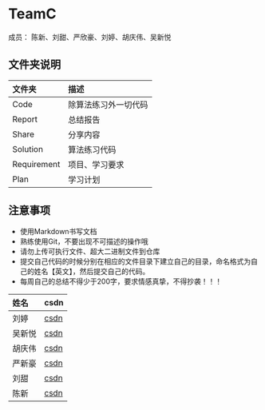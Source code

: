 # TeamC

成员： 陈新、刘甜、严欣豪、刘婷、胡庆伟、吴新悦

## 文件夹说明

| 文件夹       | 描述              |
| :---------- | :--              |
| Code        | 除算法练习外一切代码 |
| Report      | 总结报告           |
| Share       | 分享内容           |
| Solution    | 算法练习代码       |
| Requirement | 项目、学习要求      |
| Plan        | 学习计划           |

## 注意事项

- 使用Markdown书写文档
- 熟练使用Git，不要出现不可描述的操作哦
- 请勿上传可执行文件、超大二进制文件到仓库
- 提交自己代码的时候分别在相应的文件目录下建立自己的目录，命名格式为自己的姓名【英文】，然后提交自己的代码。
- 每周自己的总结不得少于200字，要求情感真挚，不得抄袭！！！

|姓名    | csdn | 
|:------|:------|
|刘婷|[csdn](https://blog.csdn.net/qq_43811102)|
|吴新悦|[csdn]()|
|胡庆伟|[csdn]()|
|严新豪|[csdn](https://blog.csdn.net/galaxyxupt)|
|刘甜|[csdn](https://blog.csdn.net/tiandc)|
|陈新|[csdn](https://blog.csdn.net/Cxinsect)|
